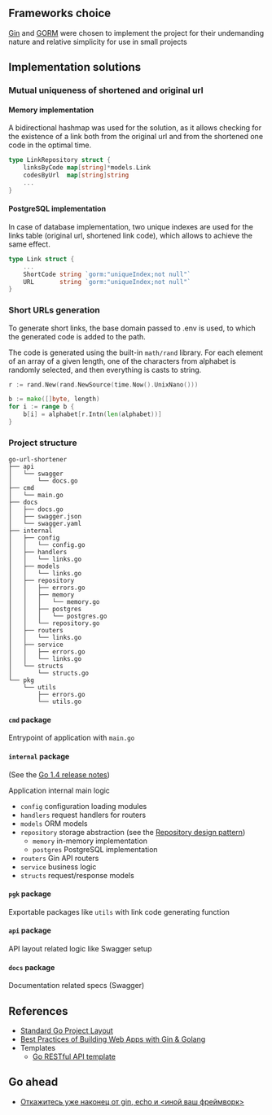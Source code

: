 ## Frameworks choice

[Gin](https://github.com/gin-gonic/gin) and [GORM](https://github.com/go-gorm/gorm) were chosen to implement the project
for their undemanding nature and relative simplicity for use in small projects

## Implementation solutions

### Mutual uniqueness of shortened and original url

#### Memory implementation

A bidirectional hashmap was used for the solution, as it allows checking for the existence of a link both from the
original url and from the shortened one code in the optimal time.

```go
type LinkRepository struct {
    linksByCode map[string]*models.Link
    codesByUrl  map[string]string
    ...
}
```

#### PostgreSQL implementation

In case of database implementation, two unique indexes are used for the links table (original url, shortened link code),
which allows to achieve the same effect.

```go
type Link struct {
    ...
    ShortCode string `gorm:"uniqueIndex;not null"`
    URL       string `gorm:"uniqueIndex;not null"`
}
```

### Short URLs generation

To generate short links, the base domain passed to .env is used, to which the generated code is added to the path.

The code is generated using the built-in `math/rand` library. For each element of an array of a given length, one of the
characters from alphabet is randomly selected, and then everything is casts to string.

```go
r := rand.New(rand.NewSource(time.Now().UnixNano()))

b := make([]byte, length)
for i := range b {
    b[i] = alphabet[r.Intn(len(alphabet))]
}
```

### Project structure

```text
go-url-shortener
├── api
│   └── swagger
│       └── docs.go
├── cmd
│   └── main.go
├── docs
│   ├── docs.go
│   ├── swagger.json
│   └── swagger.yaml
├── internal
│   ├── config
│   │   └── config.go
│   ├── handlers
│   │   └── links.go
│   ├── models
│   │   └── links.go
│   ├── repository
│   │   ├── errors.go
│   │   ├── memory
│   │   │   └── memory.go
│   │   ├── postgres
│   │   │   └── postgres.go
│   │   └── repository.go
│   ├── routers
│   │   └── links.go
│   ├── service
│   │   ├── errors.go
│   │   └── links.go
│   └── structs
│       └── structs.go
└── pkg
    └── utils
        ├── errors.go
        └── utils.go
```

#### `cmd` package

Entrypoint of application with `main.go`

#### `internal` package

(See the [Go 1.4 release notes](https://golang.org/doc/go1.4#internalpackages)) 

Application internal main logic

- `config` configuration loading modules
- `handlers` request handlers for routers
- `models` ORM models
- `repository` storage abstraction (see the [Repository design pattern](https://medium.com/@pererikbergman/repository-design-pattern-e28c0f3e4a30))
  - `memory` in-memory implementation
  - `postgres` PostgreSQL implementation
- `routers` Gin API routers
- `service` business logic
- `structs` request/response models

#### `pgk` package

Exportable packages like `utils` with link code generating function

#### `api` package

API layout related logic like Swagger setup

#### `docs` package

Documentation related specs (Swagger)

## References

- [Standard Go Project Layout](https://github.com/golang-standards/project-layout/)
- [Best Practices of Building Web Apps with Gin & Golang](https://www.squash.io/optimizing-gin-in-golang-project-structuring-error-handling-and-testing/)
- Templates
    - [Go RESTful API template](https://github.com/gilcrest/diygoapi)

## Go ahead

- [Откажитесь уже наконец от gin, echo и <иной ваш фреймворк>](https://habr.com/ru/companies/ozonbank/articles/817381/)